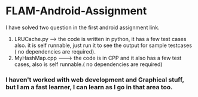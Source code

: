 # FLAM-Android-Assignment

I have solved two question in the first android assignment link.

1. LRUCache.py --> the code is written in python, it has a few test cases also. it is self runnable, just run it to see the output for sample testcases ( no dependencies are required).
2. MyHashMap.cpp ---> the code is in CPP and it also has a few test cases,  also is self runnable.( no dependencies are required)

### I haven't worked with web development and Graphical stuff, but I am a fast learner, I can learn as I go in that area too.

